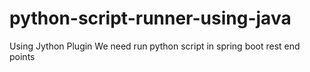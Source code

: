 # python-script-runner-using-java
Using Jython Plugin We need run python script in spring boot rest end points
